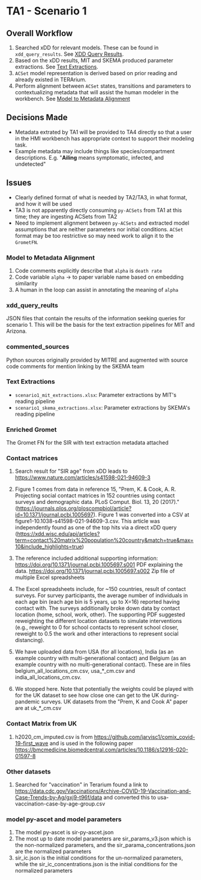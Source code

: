 # TA1 - Scenario 1

## Overall Workflow

1. Searched xDD for relevant models. These can be found in `xdd_query_results`. See [XDD Query Results](#xdd_query_results).
2. Based on the xDD results, MIT and SKEMA produced parameter extractions. See [Text Extractions](#text-extractions).
3. `ACSet` model representation is derived based on prior reading and already existed in TERArium.
4. Perform alignment between `ACSet` states, transitions and parameters to contextualizing metadata that will assist the human modeler in the workbench. See [Model to Metadata Alignment](#model-to-metadata-alignment)

## Decisions Made

* Metadata extrated by TA1 will be provided to TA4 directly so that a user in the HMI workbench has appropriate context to support their modeling task. 
* Example metadata may include things like species/compartment descriptions. E.g. "**Ailing** means symptomatic, infected, and undetected"

## Issues

* Clearly defined format of what is needed by TA2/TA3, in what format, and how it will be used
* TA3 is not apparently directly consuming `py-ACSets` from TA1 at this time; they are ingesting ACSets from TA2
* Need to implement alignment between `py-ACSets` and extracted model assumptions that are neither parameters nor initial conditions. `ACSet` format may be too restrictive so may need work to align it to the `GrometFN`.

### Model to Metadata Alignment
1. Code comments explicitly describe that `alpha` is `death rate`
2. Code variable `alpha` -> to paper variable name based on embedding similarity
3. A human in the loop can assist in annotating the meaning of `alpha`

### xdd_query_reults

 JSON files that contain the results of the information seeking queries for scenario 1. This will be the basis for the text extraction pipelines for MIT and Arizona.

### commented_sources

Python sources originally provided by MITRE and augmented with source code comments for mention linking by the SKEMA team

### Text Extractions
- `scenario1_mit_extractions.xlsx`: Parameter extractions by MIT's reading pipeline
- `scenario1_skema_extractions.xlsx`: Parameter extractions by SKEMA's reading pipeline

### Enriched Gromet
The Gromet FN for the SIR with text extraction metadata attached

### Contact matrices

1. Search result for "SIR age" from xDD leads to https://www.nature.com/articles/s41598-021-94609-3 

2. Figure 1 comes from data in reference 15, "Prem, K. & Cook, A. R. Projecting social contact matrices in 152 countries using contact surveys and demographic data. PLoS Comput. Biol. 13, 20 (2017)." (https://journals.plos.org/ploscompbiol/article?id=10.1371/journal.pcbi.1005697). Figure 1 was converted into a CSV at figure1-10.1038-s41598-021-94609-3.csv. This article was independently found as one of the top hits via a direct xDD query (https://xdd.wisc.edu/api/articles?term=contact%20matrix%20population%20country&match=true&max=10&include_highlights=true)

3. The reference included additional supporting information: 
https://doi.org/10.1371/journal.pcbi.1005697.s001 PDF explaining the data.
https://doi.org/10.1371/journal.pcbi.1005697.s002 Zip file of multiple Excel spreadsheets

4. The Excel spreadsheets include, for ~150 countries, result of contact surveys.  For survey participants, the average number of individuals in each age bin (each age bin is 5 years, up to X=16) reported having contact with. The surveys additionally broke down data by contact location (home, school, work, other). The supporting PDF suggested reweighting the different location datasets to simulate interventions (e.g., reweight to 0 for school contacts to represent school closer, reweight to 0.5 the work and other interactions to represent social distancing).

5. We have uploaded data from USA (for all locations), India (as an example country with
   multi-generational contact) and Belgium (as an example country with no multi-generational contact). These are in files belgium_all_locations_cm.csv, usa_*_cm.csv and india_all_locations_cm.csv.

6. We stopped here.  Note that potentially the weights could be played with for the UK dataset to see how close one can get to the UK during-pandemic surveys. UK datasets from the "Prem, K and Cook A" paper are at uk_*_cm.csv

### Contact Matrix from UK

1. h2020_cm_imputed.csv is from https://github.com/jarvisc1/comix_covid-19-first_wave and is used in
the following paper https://bmcmedicine.biomedcentral.com/articles/10.1186/s12916-020-01597-8

### Other datasets

1. Searched for "vaccination" in Terarium found a link to
   https://data.cdc.gov/Vaccinations/Archive-COVID-19-Vaccination-and-Case-Trends-by-Ag/gxj9-t96f/data
  and converted this to usa-vaccination-case-by-age-group.csv 


### model py-ascet and model parameters

1. The model py-ascet is sir-py-ascet.json
2. The most up to date model parameters are sir_params_v3.json which is the non-normalized parameters, and the sir_parama_concentrations.json are the normalized parameters
3. sir_ic.json is the initial conditions for the un-normalized parameters, while the sir_ic_concentrations.json is the initial conditions for the normalized parameters
